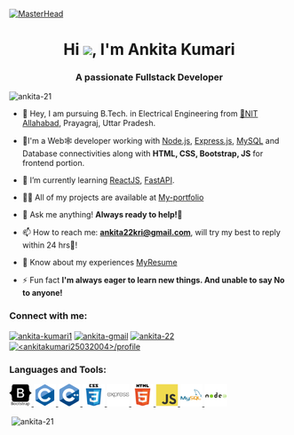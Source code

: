 [![MasterHead](https://1.bp.blogspot.com/-7A4WynwLsMw/XbBpCXG8fHI/AAAAAAAAMt4/uOa1bpLskYgrwGbllhSu2SDj_Mig8SXJQCLcBGAsYHQ/s1600/2000_600px.gif)](https://ankita-21.github.io/Ankita-portfolio.github.io)
<h1 align="center">Hi <img src="https://raw.githubusercontent.com/MartinHeinz/MartinHeinz/master/wave.gif" width="30px">, I'm Ankita Kumari</h1>
<h3 align="center">A passionate Fullstack Developer </h3>

<blockquote class="imgur-embed-pub" lang="en" data-id="ilzOXDw" data-context="false" ><a href="//imgur.com/ilzOXDw"></a></blockquote>
<p align="left"> <img src="https://komarev.com/ghpvc/?username=ankita-21&label=Profile%20views&color=0e75b6&style=flat" alt="ankita-21" /> </p>

- 🔭 Hey, I am pursuing B.Tech. in Electrical Engineering from [🚀NIT Allahabad](http://www.mnnit.ac.in/), Prayagraj, Uttar Pradesh.

- 👯I'm a Web🕸 developer working with [Node.js](https://nodejs.org/en/), [Express.js](https://expressjs.com/), [MySQL](https://www.mysql.com/) and Database connectivities along with **HTML, CSS, Bootstrap, JS** for frontend portion.

- 🌱 I’m currently learning [ReactJS](https://www.reactjs.org/), [FastAPI](https://fastapi.tiangolo.com/).

- 👨‍💻 All of my projects are available at [My-portfolio](https://ankita-21.github.io/Ankita-portfolio.github.io/)

- 💬 Ask me anything! **Always ready to help!🤩**

- 📫 How to reach me: **ankita22kri@gmail.com**, will try my best to reply within 24 hrs🏁!

- 📄 Know about my experiences [MyResume](https://drive.google.com/file/d/1FRVLdce5iLTMvacFP5T5knMUny7xMawi/view?usp=sharing)

- ⚡ Fun fact **I'm always eager to learn new things. And unable to say No to anyone!**

<h3 align="left">Connect with me:</h3>
<p align="left">
<a href="https://linkedin.com/in/ankita-kumari1" target="blank"><img align="center" src="https://raw.githubusercontent.com/rahuldkjain/github-profile-readme-generator/master/src/images/icons/Social/linked-in-alt.svg" alt="ankita-kumari1" height="30" width="40" /></a>
<a href="mailto:ankita22kri@gmail.com" target="blank"><img align="center" src="https://pic.onlinewebfonts.com/svg/img_435938.png" alt="ankita-gmail" height="30" width="40" /></a>
<a href="https://www.leetcode.com/ankita-22" target="blank"><img align="center" src="https://raw.githubusercontent.com/rahuldkjain/github-profile-readme-generator/master/src/images/icons/Social/leet-code.svg" alt="ankita-22" height="30" width="40" /></a>
<a href="https://auth.geeksforgeeks.org/user/<ankitakumari25032004>/profile" target="blank"><img align="center" src="https://raw.githubusercontent.com/rahuldkjain/github-profile-readme-generator/master/src/images/icons/Social/geeks-for-geeks.svg" alt="<ankitakumari25032004>/profile" height="30" width="40" /></a>
</p>

<h3 align="left">Languages and Tools:</h3>
<p align="left"> <a href="https://getbootstrap.com" target="_blank" rel="noreferrer"> <img src="https://raw.githubusercontent.com/devicons/devicon/master/icons/bootstrap/bootstrap-plain-wordmark.svg" alt="bootstrap" width="40" height="40"/> </a> <a href="https://www.cprogramming.com/" target="_blank" rel="noreferrer"> <img src="https://raw.githubusercontent.com/devicons/devicon/master/icons/c/c-original.svg" alt="c" width="40" height="40"/> </a> <a href="https://www.w3schools.com/cpp/" target="_blank" rel="noreferrer"> <img src="https://raw.githubusercontent.com/devicons/devicon/master/icons/cplusplus/cplusplus-original.svg" alt="cplusplus" width="40" height="40"/> </a> <a href="https://www.w3schools.com/css/" target="_blank" rel="noreferrer"> <img src="https://raw.githubusercontent.com/devicons/devicon/master/icons/css3/css3-original-wordmark.svg" alt="css3" width="40" height="40"/> </a> <a href="https://expressjs.com" target="_blank" rel="noreferrer"> <img src="https://raw.githubusercontent.com/devicons/devicon/master/icons/express/express-original-wordmark.svg" alt="express" width="40" height="40"/> </a> <a href="https://www.w3.org/html/" target="_blank" rel="noreferrer"> <img src="https://raw.githubusercontent.com/devicons/devicon/master/icons/html5/html5-original-wordmark.svg" alt="html5" width="40" height="40"/> </a> <a href="https://developer.mozilla.org/en-US/docs/Web/JavaScript" target="_blank" rel="noreferrer"> <img src="https://raw.githubusercontent.com/devicons/devicon/master/icons/javascript/javascript-original.svg" alt="javascript" width="40" height="40"/> </a> <a href="https://www.mysql.com/" target="_blank" rel="noreferrer"> <img src="https://raw.githubusercontent.com/devicons/devicon/master/icons/mysql/mysql-original-wordmark.svg" alt="mysql" width="40" height="40"/> </a> <a href="https://nodejs.org" target="_blank" rel="noreferrer"> <img src="https://raw.githubusercontent.com/devicons/devicon/master/icons/nodejs/nodejs-original-wordmark.svg" alt="nodejs" width="40" height="40"/> </a> </p>

<p>&nbsp;<img align="center" src="https://github-readme-stats.vercel.app/api?username=ankita-21&show_icons=true&locale=en" alt="ankita-21" /></p>

